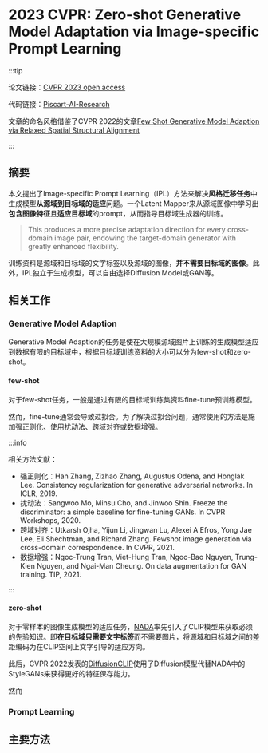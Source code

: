 # 2023 CVPR: Zero-shot Generative Model Adaptation via Image-specific Prompt Learning

:::tip

论文链接：[CVPR 2023 open access](https://openaccess.thecvf.com/content/CVPR2023/papers/Guo_Zero-Shot_Generative_Model_Adaptation_via_Image-Specific_Prompt_Learning_CVPR_2023_paper.pdf)

代码链接：[Piscart-AI-Research](https://github.com/Picsart-AI-Research/IPL-Zero-Shot-Generative-Model-Adaptation)

文章的命名风格借鉴了CVPR 2022的文章[Few Shot Generative Model Adaption via Relaxed Spatial Structural Alignment](https://openaccess.thecvf.com/content/CVPR2022/papers/Xiao_Few_Shot_Generative_Model_Adaption_via_Relaxed_Spatial_Structural_Alignment_CVPR_2022_paper.pdf)

:::

## 摘要

本文提出了Image-specific Prompt Learning（IPL）方法来解决**风格迁移任务**中生成模型**从源域到目标域的适应**问题。一个Latent Mapper来从源域图像中学习出**包含图像特征**且**适应目标域**的prompt，从而指导目标域生成器的训练。

> This produces a more precise adaptation direction for every cross-domain image pair, endowing the target-domain generator with greatly enhanced flexibility.

训练资料是源域和目标域的文字标签以及源域的图像，**并不需要目标域的图像**。此外，IPL独立于生成模型，可以自由选择Diffusion Model或GAN等。

## 相关工作

### Generative Model Adaption

Generative Model Adaption的任务是使在大规模源域图片上训练的生成模型适应到数据有限的目标域中，根据目标域训练资料的大小可以分为few-shot和zero-shot。

#### few-shot

对于few-shot任务，一般是通过有限的目标域训练集资料fine-tune预训练模型。

然而，fine-tune通常会导致过拟合。为了解决过拟合问题，通常使用的方法是施加强正则化、使用扰动法、跨域对齐或数据增强。

:::info

相关方法文献：

- 强正则化：Han Zhang, Zizhao Zhang, Augustus Odena, and Honglak Lee. Consistency regularization for generative adversarial networks. In ICLR, 2019.
- 扰动法：Sangwoo Mo, Minsu Cho, and Jinwoo Shin. Freeze the discriminator: a simple baseline for fine-tuning GANs. In CVPR Workshops, 2020.
- 跨域对齐：Utkarsh Ojha, Yijun Li, Jingwan Lu, Alexei A Efros, Yong Jae Lee, Eli Shechtman, and Richard Zhang. Fewshot image generation via cross-domain correspondence. In CVPR, 2021.
- 数据增强：Ngoc-Trung Tran, Viet-Hung Tran, Ngoc-Bao Nguyen, Trung-Kien Nguyen, and Ngai-Man Cheung. On data augmentation for GAN training. TIP, 2021.

:::

#### zero-shot

对于零样本的图像生成模型的适应任务，[NADA](https://arxiv.org/pdf/2108.00946.pdf)率先引入了CLIP模型来获取必须的先验知识。即**在目标域只需要文字标签**而不需要图片，将源域和目标域之间的差距编码为在CLIP空间上文字引导的适应方向。

此后，CVPR 2022发表的[DiffusionCLIP](https://arxiv.org/pdf/2110.02711.pdf)使用了Diffusion模型代替NADA中的StyleGANs来获得更好的特征保存能力。

然而

### Prompt Learning



## 主要方法

